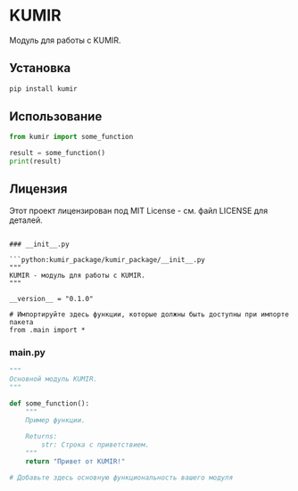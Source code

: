 # KUMIR

Модуль для работы с KUMIR.

## Установка

```bash
pip install kumir
```

## Использование

```python
from kumir import some_function

result = some_function()
print(result)
```

## Лицензия

Этот проект лицензирован под MIT License - см. файл LICENSE для деталей.
```

### __init__.py

```python:kumir_package/kumir_package/__init__.py
"""
KUMIR - модуль для работы с KUMIR.
"""

__version__ = "0.1.0"

# Импортируйте здесь функции, которые должны быть доступны при импорте пакета
from .main import *
```

### main.py

```python:kumir_package/kumir_package/main.py
"""
Основной модуль KUMIR.
"""

def some_function():
    """
    Пример функции.
    
    Returns:
        str: Строка с приветствием.
    """
    return "Привет от KUMIR!"

# Добавьте здесь основную функциональность вашего модуля
```
